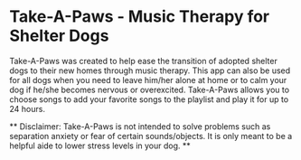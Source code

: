 # Take-A-Paws - Music Therapy for Shelter Dogs

Take-A-Paws was created to help ease the transition of adopted shelter dogs to their new homes through music therapy. This app can also be used for all dogs when you need to leave him/her alone at home or to calm your dog if he/she becomes nervous or overexcited. Take-A-Paws allows you to choose songs to add your favorite songs to the playlist and play it for up to 24 hours. 

** Disclaimer: Take-A-Paws is not intended to solve problems such as separation anxiety or fear of certain sounds/objects. It is only meant to be a helpful aide to lower stress levels in your dog. ** 

